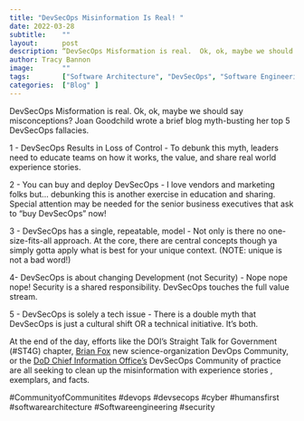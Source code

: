 ```yaml
---
title: "DevSecOps Misinformation Is Real! "
date: 2022-03-28
subtitle:    ""
layout:      post 
description: “DevSecOps Misformation is real.  Ok, ok, maybe we should say misconceptions?  Joan Goodchild wrote a brief blog myth-busting her top 5 DevSecOps fallacies." 
author: Tracy Bannon
image:       ""
tags:        ["Software Architecture", "DevSecOps", "Software Engineering", "DevOps", "Security", "CyberSecurity"]
categories:  ["Blog" ]
---
```

DevSecOps Misformation is real.  Ok, ok, maybe we should say misconceptions?  Joan Goodchild wrote a brief blog myth-busting her top 5 DevSecOps fallacies.
 
1 - DevSecOps Results in Loss of Control - To debunk this myth, leaders need to educate teams on how it works, the value, and share real world experience stories.
 
2 - You can buy and deploy DevSecOps - I love vendors and marketing folks but… debunking this is another exercise in education and sharing.  Special attention may be needed for the senior business executives that ask to “buy DevSecOps” now!
 
3 - DevSecOps has a single, repeatable, model -  Not only is there no one-size-fits-all approach.  At the core, there are central concepts though ya simply gotta apply what is best for your unique context.  (NOTE: unique is not a bad word!)
 
4- DevSecOps is about changing Development (not Security) - Nope nope nope!  Security is a shared responsibility.  DevSecOps touches the full value stream.
 
5 - DevSecOps is solely a tech issue -  There is a double myth that DevSecOps is just a cultural shift OR a technical initiative.  It’s both.  
 
At the end of the day, efforts like the DOI’s Straight Talk for Government (#ST4G) chapter,  [Brian Fox](https://www.linkedin.com/in/brian-fox-4812732a/) new science-organization DevOps Community, or the [DoD Chief Information Office’s](https://www.linkedin.com/in/dod-cio/) DevSecOps Community of practice are all seeking to clean up the misinformation with experience stories , exemplars, and facts. 
 
#CommunityofCommunitites  #devops #devsecops #cyber #humansfirst #softwarearchitecture #Softwareengineering #security